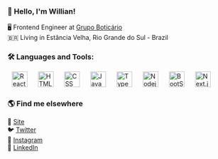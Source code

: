 ### 👋 Hello, I'm Willian!

🖥  Frontend Engineer at [Grupo Boticário](https://www.grupoboticario.com.br/) <br>
🇧🇷  Living in Estância Velha, Rio Grande do Sul - Brazil

### 🛠 Languages and Tools:

<p>
  <img height="35px" hspace="10px" alt="Reactjs" src="https://cdn.jsdelivr.net/gh/devicons/devicon/icons/react/react-original.svg">
  <img height="35px" hspace="10px" alt="HTML" src="https://cdn.jsdelivr.net/gh/devicons/devicon/icons/html5/html5-original.svg">
  <img height="35px" hspace="10px" alt="CSS" src="https://cdn.jsdelivr.net/gh/devicons/devicon/icons/css3/css3-original.svg">
  <img height="35px" hspace="10px" alt="JavaScript" src="https://cdn.jsdelivr.net/gh/devicons/devicon/icons/javascript/javascript-original.svg">
  <img height="35px" hspace="10px" alt="TypeScript" src="https://cdn.jsdelivr.net/gh/devicons/devicon/icons/typescript/typescript-original.svg">
  <img height="35px" hspace="10px" alt="Nodejs" src="https://cdn.jsdelivr.net/gh/devicons/devicon/icons/nodejs/nodejs-original.svg">
  <img height="35px" hspace="10px" alt="BootStrap" src="https://cdn.jsdelivr.net/gh/devicons/devicon/icons/bootstrap/bootstrap-original.svg">
  <img height="35px" hspace="10px" alt="Next.js" src="https://cdn.jsdelivr.net/gh/devicons/devicon/icons/nextjs/nextjs-original.svg">
</p>

### 🌎 Find me elsewhere

🚀 [Site](https://wschenkel.com) <br>
🐦 [Twitter](https://twitter.com/wschenkel_) <br>
📸 [Instagram](https://instagram.com/willian.schenkel) <br>
💼 [LinkedIn](https://www.linkedin.com/in/willian-schenkel) <br>
